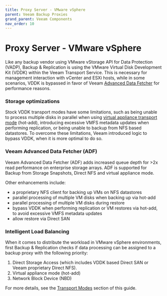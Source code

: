 ```yaml
---
title: Proxy Server - VMware vSphere
parent: Veeam Backup Proxies
grand_parent: Veeam Components
nav_order: 10
---
```




# Proxy Server - VMware vSphere

Like any backup vendor using VMware vStorage API for Data Protection (VADP),
Backup & Replication is using the VMware Virtual Disk Development Kit (VDDK) within the Veeam Transport Service. This is necessary for management interaction with
vCenter and ESXi hosts, while in some scenarios, VDDK is bypassed in favor of
Veeam [Advanced Data Fetcher](#advanced-data-fetcher) for performance reasons.

### Storage optimizations
Stock VDDK transport modes have some limitations, such as being unable to process
multiple disks in parallel when using [virtual appliance transport mode](./virtual_appliance_mode.md) (hot-add), introducing excessive VMFS metadata updates when performing replication, or being unable to backup from NFS based datastores.
To overcome these limitations, Veeam introduced logic to bypass VDDK, when it is
more optimal to do so.

### Veeam Advanced Data Fetcher (ADF)
Veeam Advanced Data Fetcher (ADF) adds increased queue depth for >2x read
performance on enterprise storage arrays. ADF is supported for Backup from
Storage Snapshots, Direct NFS and virtual appliance mode.

Other enhancements include:
- a proprietary NFS client for backing up VMs on NFS datastores
- parallel processing of multiple VM disks when backing up via hot-add
- parallel processing of multiple VM disks during restore
- bypass VDDK when performing replication or VM restores via hot-add, to avoid excessive VMFS metadata updates
- allow restore via Direct SAN

### Intelligent Load Balancing
When it comes to distribute the workload in VMware vSphere environments, first Backup & Replication checks if data processing can be
assigned to a backup proxy with the following priority:

1. Direct Storage Access (which includes VDDK based Direct SAN or Veeam proprietary Direct NFS).
2. Virtual appliance mode (hot-add)
3. Network Block Device (NBD)

For more details, see the [Transport Modes](./transport_modes.md) section of this guide.
